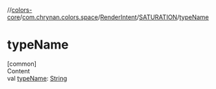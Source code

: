 //[colors-core](../../../../index.md)/[com.chrynan.colors.space](../../index.md)/[RenderIntent](../index.md)/[SATURATION](index.md)/[typeName](type-name.md)



# typeName  
[common]  
Content  
val [typeName](type-name.md): [String](https://kotlinlang.org/api/latest/jvm/stdlib/kotlin/-string/index.html)  



